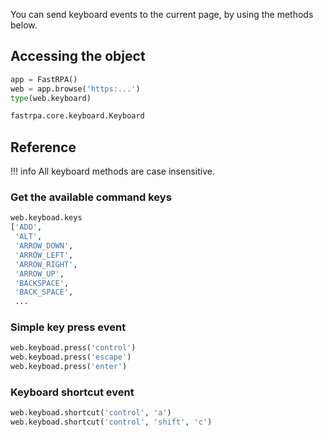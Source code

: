 You can send keyboard events to the current page, by using the methods below.

## Accessing the object

```python linenums="1"
app = FastRPA()
web = app.browse('https:...')
type(web.keyboard)
```

```python title="Output"
fastrpa.core.keyboard.Keyboard
```

## Reference

!!! info 
    All keyboard methods are case insensitive.

### Get the available command keys

```python linenums="1"
web.keyboad.keys
['ADD',
 'ALT',
 'ARROW_DOWN',
 'ARROW_LEFT',
 'ARROW_RIGHT',
 'ARROW_UP',
 'BACKSPACE',
 'BACK_SPACE',
 ...
```

### Simple key press event

```python linenums="1"
web.keyboad.press('control')
web.keyboad.press('escape')
web.keyboad.press('enter')
```

### Keyboard shortcut event

```python linenums="1"
web.keyboad.shortcut('control', 'a')
web.keyboad.shortcut('control', 'shift', 'c')
```